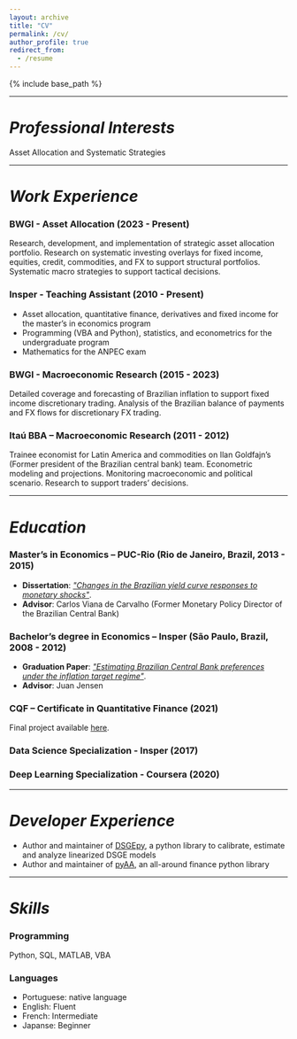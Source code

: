 ```yaml
---
layout: archive
title: "CV"
permalink: /cv/
author_profile: true
redirect_from:
  - /resume
---
```


{% include base_path %}

---
# *Professional Interests*
Asset Allocation and Systematic Strategies

[//]: # (include academic interests)

---
# *Work Experience*
### BWGI - Asset Allocation (2023 - Present)
Research, development, and implementation of strategic asset allocation
portfolio. Research on systematic investing overlays for fixed income, equities, credit,
commodities, and FX to support structural portfolios. Systematic macro
strategies to support tactical decisions.

### Insper - Teaching Assistant (2010 - Present)
- Asset allocation, quantitative finance, derivatives and fixed income for the master’s in economics program
- Programming (VBA and Python), statistics, and econometrics for the undergraduate program
- Mathematics for the ANPEC exam

### BWGI - Macroeconomic Research (2015 - 2023)
Detailed coverage and forecasting of Brazilian inflation to support fixed
income discretionary trading. Analysis of the Brazilian balance of payments
and FX flows for discretionary FX trading.

### Itaú BBA – Macroeconomic Research (2011 - 2012)
Trainee economist for Latin America and commodities on Ilan Goldfajn’s
(Former president of the Brazilian central bank) team. Econometric
modeling and projections. Monitoring macroeconomic and political
scenario. Research to support traders’ decisions.

---
# *Education*
### Master’s in Economics – PUC-Rio (Rio de Janeiro, Brazil, 2013 - 2015)
- **Dissertation**: *["Changes in the Brazilian yield curve responses to monetary shocks"](https://gusamarante.me/files/masters%20dissertation.pdf)*.
- **Advisor**: Carlos Viana de Carvalho (Former Monetary Policy Director of the Brazilian Central Bank)

### Bachelor’s degree in Economics – Insper (São Paulo, Brazil, 2008 - 2012)
- **Graduation Paper**: *["Estimating Brazilian Central Bank preferences under the inflation target regime"](https://gusamarante.me/files/monografia.pdf)*.
- **Advisor**: Juan Jensen

### CQF – Certificate in Quantitative Finance (2021)
Final project available [here](https://gusamarante.me/files/cqf%20final%20project.pdf).

### Data Science Specialization - Insper (2017)

[//]: # (Elaborate on this)

### Deep Learning Specialization - Coursera (2020)

[//]: # (Elaborate on this)

---
# *Developer Experience*
- Author and maintainer of [DSGEpy](https://dsgepy.com/), a python library to calibrate, estimate and analyze linearized DSGE models
- Author and maintainer of [pyAA](https://github.com/gusamarante/pyaa), an all-around finance python library

---
# *Skills*
### Programming
Python, SQL, MATLAB, VBA

### Languages
- Portuguese: native language
- English: Fluent
- French: Intermediate
- Japanse: Beginner